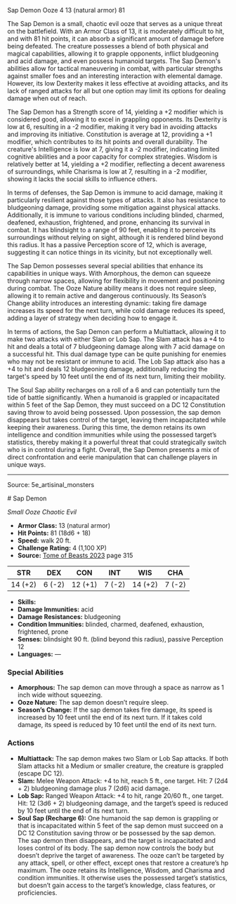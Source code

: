 <MonsterName/>Sap Demon</MonsterName>
<CreatureType/>Ooze</CreatureType>
<CR/>4</CR>
<AC/>13 (natural armor)</AC>
<HP/>81</HP>
<summary>The Sap Demon is a small, chaotic evil ooze that serves as a unique threat on the battlefield. With an Armor Class of 13, it is moderately difficult to hit, and with 81 hit points, it can absorb a significant amount of damage before being defeated. The creature possesses a blend of both physical and magical capabilities, allowing it to grapple opponents, inflict bludgeoning and acid damage, and even possess humanoid targets. The Sap Demon's abilities allow for tactical maneuvering in combat, with particular strengths against smaller foes and an interesting interaction with elemental damage. However, its low Dexterity makes it less effective at avoiding attacks, and its lack of ranged attacks for all but one option may limit its options for dealing damage when out of reach.</summary>

<detail>

The Sap Demon has a Strength score of 14, yielding a +2 modifier which is considered good, allowing it to excel in grappling opponents. Its Dexterity is low at 6, resulting in a -2 modifier, making it very bad in avoiding attacks and improving its initiative. Constitution is average at 12, providing a +1 modifier, which contributes to its hit points and overall durability. The creature's Intelligence is low at 7, giving it a -2 modifier, indicating limited cognitive abilities and a poor capacity for complex strategies. Wisdom is relatively better at 14, yielding a +2 modifier, reflecting a decent awareness of surroundings, while Charisma is low at 7, resulting in a -2 modifier, showing it lacks the social skills to influence others.

In terms of defenses, the Sap Demon is immune to acid damage, making it particularly resilient against those types of attacks. It also has resistance to bludgeoning damage, providing some mitigation against physical attacks. Additionally, it is immune to various conditions including blinded, charmed, deafened, exhaustion, frightened, and prone, enhancing its survival in combat. It has blindsight to a range of 90 feet, enabling it to perceive its surroundings without relying on sight, although it is rendered blind beyond this radius. It has a passive Perception score of 12, which is average, suggesting it can notice things in its vicinity, but not exceptionally well.

The Sap Demon possesses several special abilities that enhance its capabilities in unique ways. With Amorphous, the demon can squeeze through narrow spaces, allowing for flexibility in movement and positioning during combat. The Ooze Nature ability means it does not require sleep, allowing it to remain active and dangerous continuously. Its Season’s Change ability introduces an interesting dynamic: taking fire damage increases its speed for the next turn, while cold damage reduces its speed, adding a layer of strategy when deciding how to engage it.

In terms of actions, the Sap Demon can perform a Multiattack, allowing it to make two attacks with either Slam or Lob Sap. The Slam attack has a +4 to hit and deals a total of 7 bludgeoning damage along with 7 acid damage on a successful hit. This dual damage type can be quite punishing for enemies who may not be resistant or immune to acid. The Lob Sap attack also has a +4 to hit and deals 12 bludgeoning damage, additionally reducing the target's speed by 10 feet until the end of its next turn, limiting their mobility.

The Soul Sap ability recharges on a roll of a 6 and can potentially turn the tide of battle significantly. When a humanoid is grappled or incapacitated within 5 feet of the Sap Demon, they must succeed on a DC 12 Constitution saving throw to avoid being possessed. Upon possession, the sap demon disappears but takes control of the target, leaving them incapacitated while keeping their awareness. During this time, the demon retains its own intelligence and condition immunities while using the possessed target’s statistics, thereby making it a powerful threat that could strategically switch who is in control during a fight. Overall, the Sap Demon presents a mix of direct confrontation and eerie manipulation that can challenge players in unique ways.</detail>



---

Source: 5e_artisinal_monsters

<statblock>
# Sap Demon

*Small* *Ooze* *Chaotic Evil*

- **Armor Class:** 13 (natural armor)
- **Hit Points:** 81 (18d6 + 18)
- **Speed:** walk 20 ft.
- **Challenge Rating:** 4 (1,100 XP)
- **Source:** [Tome of Beasts 2023](https://koboldpress.com/kpstore/product/tome-of-beasts-1-2023-edition/) page 315

| STR | DEX | CON | INT | WIS | CHA |
| --- | --- | --- | --- | --- | --- |
| 14 (+2) | 6 (-2) | 12 (+1) | 7 (-2) | 14 (+2) | 7 (-2) |

- **Skills:** 
- **Damage Immunities:** acid
- **Damage Resistances:** bludgeoning
- **Condition Immunities:** blinded, charmed, deafened, exhaustion, frightened, prone
- **Senses:** blindsight 90 ft. (blind beyond this radius), passive Perception 12
- **Languages:** —

### Special Abilities

- **Amorphous:** The sap demon can move through a space as narrow as 1 inch wide without squeezing.
- **Ooze Nature:** The sap demon doesn’t require sleep.
- **Season’s Change:** If the sap demon takes fire damage, its speed is increased by 10 feet until the end of its next turn. If it takes cold damage, its speed is reduced by 10 feet until the end of its next turn.

### Actions

- **Multiattack:** The sap demon makes two Slam or Lob Sap attacks. If both Slam attacks hit a Medium or smaller creature, the creature is grappled (escape DC 12).
- **Slam:** Melee Weapon Attack: +4 to hit, reach 5 ft., one target. Hit: 7 (2d4 + 2) bludgeoning damage plus 7 (2d6) acid damage.
- **Lob Sap:** Ranged Weapon Attack: +4 to hit, range 20/60 ft., one target. Hit: 12 (3d6 + 2) bludgeoning damage, and the target’s speed is reduced by 10 feet until the end of its next turn.
- **Soul Sap (Recharge 6):** One humanoid the sap demon is grappling or that is incapacitated within 5 feet of the sap demon must succeed on a DC 12 Constitution saving throw or be possessed by the sap demon. The sap demon then disappears, and the target is incapacitated and loses control of its body. The sap demon now controls the body but doesn’t deprive the target of awareness. The ooze can’t be targeted by any attack, spell, or other effect, except ones that restore a creature’s hp maximum. The ooze retains its Intelligence, Wisdom, and Charisma and condition immunities. It otherwise uses the possessed target’s statistics, but doesn’t gain access to the target’s knowledge, class features, or proficiencies.
</statblock>


